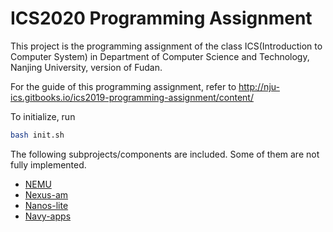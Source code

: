 # ICS2020 Programming Assignment

This project is the programming assignment of the class ICS(Introduction to Computer System) in Department of Computer Science and Technology, Nanjing University, version of Fudan.

For the guide of this programming assignment,
refer to http://nju-ics.gitbooks.io/ics2019-programming-assignment/content/

To initialize, run
```bash
bash init.sh
```

The following subprojects/components are included. Some of them are not fully implemented.
* [NEMU](https://github.com/NJU-ProjectN/nemu)
* [Nexus-am](https://github.com/NJU-ProjectN/nexus-am)
* [Nanos-lite](https://github.com/NJU-ProjectN/nanos-lite)
* [Navy-apps](https://github.com/NJU-ProjectN/navy-apps)


